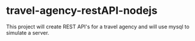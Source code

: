 # travel-agency-restAPI-nodejs
This project will create REST API's for a travel agency and will use mysql to simulate a server.
